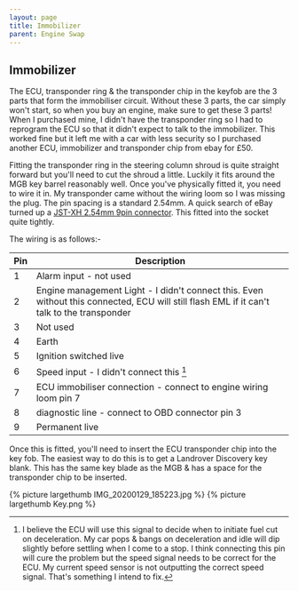 ```yaml
---
layout: page
title: Immobilizer
parent: Engine Swap
---
```

## Immobilizer

The ECU, transponder ring & the transponder chip in the keyfob are the 3 parts that form the immobiliser circuit. Without these 3 parts, the car simply won't start, so when you buy an engine, make sure to get these 3 parts! When I purchased mine, I didn't have the transponder ring so I had to reprogram the ECU so that it didn't expect to talk to the immobilizer. This worked fine but it left me with a car with less security so I purchased another ECU, immobilizer and transponder chip from ebay for £50.

Fitting the transponder ring in the steering column shroud is quite straight forward but you'll need to cut the shroud a little. Luckily it fits around the MGB key barrel reasonably well. Once you've physically fitted it, you need to wire it in. My transponder came without the wiring loom so I was missing the plug. The pin spacing is a standard 2.54mm. A quick search of eBay turned up a [JST-XH 2.54mm 9pin connector](https://www.ebay.co.uk/sch/i.html?_nkw=JST-XH+2.54mm+9pin). This fitted into the socket quite tightly.

The wiring is as follows:-

| Pin | Description                                                                                                                          |
|-----|--------------------------------------------------------------------------------------------------------------------------------------|
| 1   | Alarm input - not used                                                                                                               |
| 2   | Engine management Light - I didn't connect this. Even without this connected, ECU will still flash EML if it can't talk to the transponder |
| 3   | Not used                                                                                                                             |
| 4   | Earth                                                                                                                                |
| 5   | Ignition switched live                                                                                                               |
| 6   | Speed input - I didn't connect this [^1]                                                                                             |
| 7   | ECU immobiliser connection - connect to engine wiring loom pin 7                                                                     |
| 8   | diagnostic line - connect to OBD connector pin 3                                                                                     |
| 9   | Permanent live                                                                                                                       |

Once this is fitted, you'll need to insert the ECU transponder chip into the key fob. The easiest way to do this is to get a Landrover Discovery key blank. This has the same key blade as the MGB & has a space for the transponder chip to be inserted.

[^1]: I believe the ECU will use this signal to decide when to initiate fuel cut on deceleration. My car pops & bangs on deceleration and idle will dip slightly before settling when I come to a stop. I think connecting this pin will cure the problem but the speed signal needs to be correct for the ECU. My current speed sensor is not outputting the correct speed signal. That's something I intend to fix.


{% picture largethumb IMG_20200129_185223.jpg %}
{% picture largethumb Key.png %}
